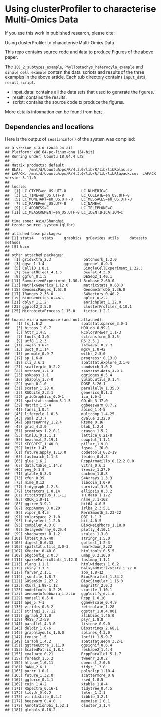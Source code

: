 <!-- README.md is generated from README.Rmd. Please edit that file -->

# Using clusterProfiler to characterise Multi-Omics Data

If you use this work in published research, please cite:

Using clusterProfiler to characterise Multi-Omics Data

This repo contains source code and data to produce Figures of the above
paper.

The `IBD_2_subtypes_example`, `Phyllostachys_heterocyla_example` and
`single_cell_example` contain the data, scripts and results of the three
examples in the above article. Each sub directory contains `input_data`,
`result`, `script`.

  - input\_data: contains all the data sets that used to generate the
    figures.
  - result: contains the results.
  - script: contains the source code to produce the figures.

More details information can be found from
[here](https://yulab-smu.top/clusterProfiler_protocol/).

## Dependencies and locations

Here is the output of `sessionInfo()` of the system was compiled:

    ## R version 4.3.0 (2023-04-21)
    ## Platform: x86_64-pc-linux-gnu (64-bit)
    ## Running under: Ubuntu 18.04.4 LTS
    ## 
    ## Matrix products: default
    ## BLAS:   /mnt/d/UbuntuApps/R/4.3.0/lib/R/lib/libRblas.so 
    ## LAPACK: /mnt/d/UbuntuApps/R/4.3.0/lib/R/lib/libRlapack.so;  LAPACK version 3.11.0
    ## 
    ## locale:
    ##  [1] LC_CTYPE=en_US.UTF-8       LC_NUMERIC=C              
    ##  [3] LC_TIME=en_US.UTF-8        LC_COLLATE=en_US.UTF-8    
    ##  [5] LC_MONETARY=en_US.UTF-8    LC_MESSAGES=en_US.UTF-8   
    ##  [7] LC_PAPER=en_US.UTF-8       LC_NAME=C                 
    ##  [9] LC_ADDRESS=C               LC_TELEPHONE=C            
    ## [11] LC_MEASUREMENT=en_US.UTF-8 LC_IDENTIFICATION=C       
    ## 
    ## time zone: Asia/Shanghai
    ## tzcode source: system (glibc)
    ## 
    ## attached base packages:
    ## [1] stats4    stats     graphics  grDevices utils     datasets  methods  
    ## [8] base     
    ## 
    ## other attached packages:
    ##  [1] gridExtra_2.3               patchwork_1.2.0            
    ##  [3] ggsc_1.1.4                  ggrepel_0.9.3              
    ##  [5] CelliD_1.8.1                SingleCellExperiment_1.22.0
    ##  [7] SeuratObject_4.1.3          Seurat_4.3.0               
    ##  [9] ggfun_0.1.5                 DESeq2_1.40.1              
    ## [11] SummarizedExperiment_1.30.1 Biobase_2.60.0             
    ## [13] MatrixGenerics_1.12.0       matrixStats_0.63.0         
    ## [15] GenomicRanges_1.52.0        GenomeInfoDb_1.36.0        
    ## [17] IRanges_2.36.0              S4Vectors_0.40.2           
    ## [19] BiocGenerics_0.48.1         aplot_0.2.2                
    ## [21] dplyr_1.1.2                 enrichplot_1.22.0          
    ## [23] ggplot2_3.5.0               clusterProfiler_4.10.1     
    ## [25] MicrobiotaProcess_1.15.0    tictoc_1.2.1               
    ## 
    ## loaded via a namespace (and not attached):
    ##   [1] fs_1.6.2                  spatstat.sparse_3.0-1    
    ##   [3] bitops_1.0-7              HDO.db_0.99.1            
    ##   [5] httr_1.4.5                RColorBrewer_1.1-3       
    ##   [7] tools_4.3.0               sctransform_0.3.5        
    ##   [9] utf8_1.2.3                R6_2.5.1                 
    ##  [11] vegan_2.6-4               lazyeval_0.2.2           
    ##  [13] uwot_0.1.14               mgcv_1.8-42              
    ##  [15] permute_0.9-7             withr_2.5.0              
    ##  [17] sp_1.6-0                  progressr_0.13.0         
    ##  [19] cli_3.6.1                 spatstat.explore_3.1-0   
    ##  [21] scatterpie_0.2.2          sandwich_3.0-2           
    ##  [23] mvtnorm_1.1-3             spatstat.data_3.0-1      
    ##  [25] askpass_1.1               ggridges_0.5.4           
    ##  [27] pbapply_1.7-0             yulab.utils_0.1.4        
    ##  [29] gson_0.1.0                DOSE_3.26.1              
    ##  [31] scater_1.28.0             parallelly_1.35.0        
    ##  [33] RSQLite_2.3.1             generics_0.1.3           
    ##  [35] gridGraphics_0.5-1        ica_1.0-3                
    ##  [37] spatstat.random_3.1-5     GO.db_3.17.0             
    ##  [39] Matrix_1.5-4              ggbeeswarm_0.7.2         
    ##  [41] fansi_1.0.4               abind_1.4-5              
    ##  [43] lifecycle_1.0.3           multcomp_1.4-25          
    ##  [45] yaml_2.3.7                qvalue_2.32.0            
    ##  [47] SparseArray_1.2.4         Rtsne_0.16               
    ##  [49] grid_4.3.0                blob_1.2.4               
    ##  [51] promises_1.2.0.1          crayon_1.5.2             
    ##  [53] miniUI_0.1.1.1            lattice_0.21-8           
    ##  [55] beachmat_2.19.1           cowplot_1.1.1            
    ##  [57] KEGGREST_1.40.0           pillar_1.9.0             
    ##  [59] knitr_1.43                fgsea_1.26.0             
    ##  [61] future.apply_1.10.0       codetools_0.2-19         
    ##  [63] fastmatch_1.1-3           leiden_0.4.3             
    ##  [65] glue_1.6.2                RcppArmadillo_0.12.2.0.0 
    ##  [67] data.table_1.14.8         vctrs_0.6.3              
    ##  [69] png_0.1-8                 treeio_1.27.0            
    ##  [71] gtable_0.3.3              cachem_1.0.8             
    ##  [73] xfun_0.39                 S4Arrays_1.3.3           
    ##  [75] mime_0.12                 libcoin_1.0-9            
    ##  [77] tidygraph_1.2.3           survival_3.5-5           
    ##  [79] iterators_1.0.14          ellipsis_0.3.2           
    ##  [81] fitdistrplus_1.1-11       TH.data_1.1-2            
    ##  [83] ROCR_1.0-11               nlme_3.1-162             
    ##  [85] ggtree_3.9.1              bit64_4.0.5              
    ##  [87] RcppAnnoy_0.0.20          irlba_2.3.5.1            
    ##  [89] vipor_0.4.5               KernSmooth_2.23-22       
    ##  [91] colorspace_2.1-0          DBI_1.1.3                
    ##  [93] tidyselect_1.2.0          bit_4.0.5                
    ##  [95] compiler_4.3.0            BiocNeighbors_1.18.0     
    ##  [97] DelayedArray_0.29.4       plotly_4.10.1            
    ##  [99] shadowtext_0.1.2          scales_1.3.0             
    ## [101] lmtest_0.9-40             stringr_1.5.0            
    ## [103] digest_0.6.33             goftest_1.2-3            
    ## [105] spatstat.utils_3.0-3      rmarkdown_2.22           
    ## [107] XVector_0.40.0            htmltools_0.5.5          
    ## [109] pkgconfig_2.0.3           umap_0.2.10.0            
    ## [111] sparseMatrixStats_1.12.0  fastmap_1.1.1            
    ## [113] rlang_1.1.1               htmlwidgets_1.6.2        
    ## [115] shiny_1.7.4               DelayedMatrixStats_1.22.0
    ## [117] farver_2.1.1              zoo_1.8-12               
    ## [119] jsonlite_1.8.7            BiocParallel_1.34.2      
    ## [121] GOSemSim_2.27.2           BiocSingular_1.16.0      
    ## [123] RCurl_1.98-1.12           magrittr_2.0.3           
    ## [125] modeltools_0.2-23         scuttle_1.10.1           
    ## [127] GenomeInfoDbData_1.2.10   ggplotify_0.1.0          
    ## [129] munsell_0.5.0             Rcpp_1.0.10              
    ## [131] ape_5.7-1                 ggnewscale_0.4.9         
    ## [133] viridis_0.6.2             reticulate_1.28          
    ## [135] stringi_1.7.12            ggstar_1.0.4.001         
    ## [137] ggraph_2.1.0              zlibbioc_1.46.0          
    ## [139] MASS_7.3-59               plyr_1.8.8               
    ## [141] parallel_4.3.0            listenv_0.9.0            
    ## [143] deldir_1.0-6              Biostrings_2.68.1        
    ## [145] graphlayouts_1.0.0        splines_4.3.0            
    ## [147] tensor_1.5                locfit_1.5-9.7           
    ## [149] igraph_1.4.2              spatstat.geom_3.2-1      
    ## [151] ggtreeExtra_1.11.0        ggsignif_0.6.4           
    ## [153] ScaledMatrix_1.8.1        reshape2_1.4.4           
    ## [155] evaluate_0.21             RcppParallel_5.1.7       
    ## [157] foreach_1.5.2             tweenr_2.0.2             
    ## [159] httpuv_1.6.11             openssl_2.0.6            
    ## [161] RANN_2.6.1                tidyr_1.3.0              
    ## [163] purrr_1.0.1               polyclip_1.10-4          
    ## [165] future_1.32.0             scattermore_0.8          
    ## [167] ggforce_0.4.1             rsvd_1.0.5               
    ## [169] coin_1.4-2                xtable_1.8-4             
    ## [171] RSpectra_0.16-1           tidytree_0.4.5           
    ## [173] tidydr_0.0.5              later_1.3.1              
    ## [175] viridisLite_0.4.2         tibble_3.2.1             
    ## [177] beeswarm_0.4.0            memoise_2.0.1            
    ## [179] AnnotationDbi_1.62.1      cluster_2.1.4            
    ## [181] globals_0.16.2

